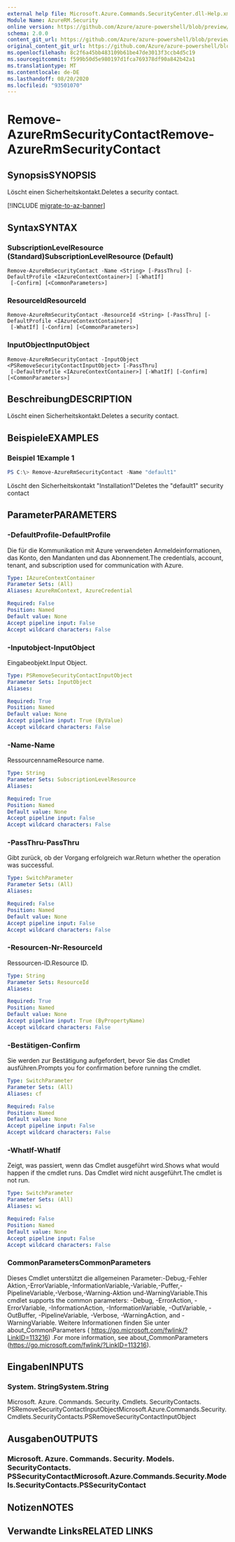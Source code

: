 ```yaml
---
external help file: Microsoft.Azure.Commands.SecurityCenter.dll-Help.xml
Module Name: AzureRM.Security
online version: https://github.com/Azure/azure-powershell/blob/preview/src/ResourceManager/Security/Commands.Security/help/Remove-AzureRmSecurityContact.md
schema: 2.0.0
content_git_url: https://github.com/Azure/azure-powershell/blob/preview/src/ResourceManager/Security/Commands.Security/help/Remove-AzureRmSecurityContact.md
original_content_git_url: https://github.com/Azure/azure-powershell/blob/preview/src/ResourceManager/Security/Commands.Security/help/Remove-AzureRmSecurityContact.md
ms.openlocfilehash: 8c2f6a45bb483109b61be47de3013f3ccb4d5c19
ms.sourcegitcommit: f599b50d5e980197d1fca769378df90a842b42a1
ms.translationtype: MT
ms.contentlocale: de-DE
ms.lasthandoff: 08/20/2020
ms.locfileid: "93501070"
---
```

# <span data-ttu-id="f7f2b-101">Remove-AzureRmSecurityContact</span><span class="sxs-lookup"><span data-stu-id="f7f2b-101">Remove-AzureRmSecurityContact</span></span>

## <span data-ttu-id="f7f2b-102">Synopsis</span><span class="sxs-lookup"><span data-stu-id="f7f2b-102">SYNOPSIS</span></span>
<span data-ttu-id="f7f2b-103">Löscht einen Sicherheitskontakt.</span><span class="sxs-lookup"><span data-stu-id="f7f2b-103">Deletes a security contact.</span></span>

[!INCLUDE [migrate-to-az-banner](../../includes/migrate-to-az-banner.md)]

## <span data-ttu-id="f7f2b-104">Syntax</span><span class="sxs-lookup"><span data-stu-id="f7f2b-104">SYNTAX</span></span>

### <span data-ttu-id="f7f2b-105">SubscriptionLevelResource (Standard)</span><span class="sxs-lookup"><span data-stu-id="f7f2b-105">SubscriptionLevelResource (Default)</span></span>
```
Remove-AzureRmSecurityContact -Name <String> [-PassThru] [-DefaultProfile <IAzureContextContainer>] [-WhatIf]
 [-Confirm] [<CommonParameters>]
```

### <span data-ttu-id="f7f2b-106">ResourceId</span><span class="sxs-lookup"><span data-stu-id="f7f2b-106">ResourceId</span></span>
```
Remove-AzureRmSecurityContact -ResourceId <String> [-PassThru] [-DefaultProfile <IAzureContextContainer>]
 [-WhatIf] [-Confirm] [<CommonParameters>]
```

### <span data-ttu-id="f7f2b-107">InputObject</span><span class="sxs-lookup"><span data-stu-id="f7f2b-107">InputObject</span></span>
```
Remove-AzureRmSecurityContact -InputObject <PSRemoveSecurityContactInputObject> [-PassThru]
 [-DefaultProfile <IAzureContextContainer>] [-WhatIf] [-Confirm] [<CommonParameters>]
```

## <span data-ttu-id="f7f2b-108">Beschreibung</span><span class="sxs-lookup"><span data-stu-id="f7f2b-108">DESCRIPTION</span></span>
<span data-ttu-id="f7f2b-109">Löscht einen Sicherheitskontakt.</span><span class="sxs-lookup"><span data-stu-id="f7f2b-109">Deletes a security contact.</span></span>

## <span data-ttu-id="f7f2b-110">Beispiele</span><span class="sxs-lookup"><span data-stu-id="f7f2b-110">EXAMPLES</span></span>

### <span data-ttu-id="f7f2b-111">Beispiel 1</span><span class="sxs-lookup"><span data-stu-id="f7f2b-111">Example 1</span></span>
```powershell
PS C:\> Remove-AzureRmSecurityContact -Name "default1"
```

<span data-ttu-id="f7f2b-112">Löscht den Sicherheitskontakt "Installation1"</span><span class="sxs-lookup"><span data-stu-id="f7f2b-112">Deletes the "default1" security contact</span></span>

## <span data-ttu-id="f7f2b-113">Parameter</span><span class="sxs-lookup"><span data-stu-id="f7f2b-113">PARAMETERS</span></span>

### <span data-ttu-id="f7f2b-114">-DefaultProfile</span><span class="sxs-lookup"><span data-stu-id="f7f2b-114">-DefaultProfile</span></span>
<span data-ttu-id="f7f2b-115">Die für die Kommunikation mit Azure verwendeten Anmeldeinformationen, das Konto, den Mandanten und das Abonnement.</span><span class="sxs-lookup"><span data-stu-id="f7f2b-115">The credentials, account, tenant, and subscription used for communication with Azure.</span></span>

```yaml
Type: IAzureContextContainer
Parameter Sets: (All)
Aliases: AzureRmContext, AzureCredential

Required: False
Position: Named
Default value: None
Accept pipeline input: False
Accept wildcard characters: False
```

### <span data-ttu-id="f7f2b-116">-Inputobject</span><span class="sxs-lookup"><span data-stu-id="f7f2b-116">-InputObject</span></span>
<span data-ttu-id="f7f2b-117">Eingabeobjekt.</span><span class="sxs-lookup"><span data-stu-id="f7f2b-117">Input Object.</span></span>

```yaml
Type: PSRemoveSecurityContactInputObject
Parameter Sets: InputObject
Aliases:

Required: True
Position: Named
Default value: None
Accept pipeline input: True (ByValue)
Accept wildcard characters: False
```

### <span data-ttu-id="f7f2b-118">-Name</span><span class="sxs-lookup"><span data-stu-id="f7f2b-118">-Name</span></span>
<span data-ttu-id="f7f2b-119">Ressourcenname</span><span class="sxs-lookup"><span data-stu-id="f7f2b-119">Resource name.</span></span>

```yaml
Type: String
Parameter Sets: SubscriptionLevelResource
Aliases:

Required: True
Position: Named
Default value: None
Accept pipeline input: False
Accept wildcard characters: False
```

### <span data-ttu-id="f7f2b-120">-PassThru</span><span class="sxs-lookup"><span data-stu-id="f7f2b-120">-PassThru</span></span>
<span data-ttu-id="f7f2b-121">Gibt zurück, ob der Vorgang erfolgreich war.</span><span class="sxs-lookup"><span data-stu-id="f7f2b-121">Return whether the operation was successful.</span></span>

```yaml
Type: SwitchParameter
Parameter Sets: (All)
Aliases:

Required: False
Position: Named
Default value: None
Accept pipeline input: False
Accept wildcard characters: False
```

### <span data-ttu-id="f7f2b-122">-Resourcen-Nr</span><span class="sxs-lookup"><span data-stu-id="f7f2b-122">-ResourceId</span></span>
<span data-ttu-id="f7f2b-123">Ressourcen-ID.</span><span class="sxs-lookup"><span data-stu-id="f7f2b-123">Resource ID.</span></span>

```yaml
Type: String
Parameter Sets: ResourceId
Aliases:

Required: True
Position: Named
Default value: None
Accept pipeline input: True (ByPropertyName)
Accept wildcard characters: False
```

### <span data-ttu-id="f7f2b-124">-Bestätigen</span><span class="sxs-lookup"><span data-stu-id="f7f2b-124">-Confirm</span></span>
<span data-ttu-id="f7f2b-125">Sie werden zur Bestätigung aufgefordert, bevor Sie das Cmdlet ausführen.</span><span class="sxs-lookup"><span data-stu-id="f7f2b-125">Prompts you for confirmation before running the cmdlet.</span></span>

```yaml
Type: SwitchParameter
Parameter Sets: (All)
Aliases: cf

Required: False
Position: Named
Default value: None
Accept pipeline input: False
Accept wildcard characters: False
```

### <span data-ttu-id="f7f2b-126">-WhatIf</span><span class="sxs-lookup"><span data-stu-id="f7f2b-126">-WhatIf</span></span>
<span data-ttu-id="f7f2b-127">Zeigt, was passiert, wenn das Cmdlet ausgeführt wird.</span><span class="sxs-lookup"><span data-stu-id="f7f2b-127">Shows what would happen if the cmdlet runs.</span></span> <span data-ttu-id="f7f2b-128">Das Cmdlet wird nicht ausgeführt.</span><span class="sxs-lookup"><span data-stu-id="f7f2b-128">The cmdlet is not run.</span></span>

```yaml
Type: SwitchParameter
Parameter Sets: (All)
Aliases: wi

Required: False
Position: Named
Default value: None
Accept pipeline input: False
Accept wildcard characters: False
```

### <span data-ttu-id="f7f2b-129">CommonParameters</span><span class="sxs-lookup"><span data-stu-id="f7f2b-129">CommonParameters</span></span>
<span data-ttu-id="f7f2b-130">Dieses Cmdlet unterstützt die allgemeinen Parameter:-Debug,-Fehler Aktion,-ErrorVariable,-InformationVariable,-Variable,-Puffer,-PipelineVariable,-Verbose,-Warning-Aktion und-WarningVariable.</span><span class="sxs-lookup"><span data-stu-id="f7f2b-130">This cmdlet supports the common parameters: -Debug, -ErrorAction, -ErrorVariable, -InformationAction, -InformationVariable, -OutVariable, -OutBuffer, -PipelineVariable, -Verbose, -WarningAction, and -WarningVariable.</span></span> <span data-ttu-id="f7f2b-131">Weitere Informationen finden Sie unter about_CommonParameters ( https://go.microsoft.com/fwlink/?LinkID=113216) .</span><span class="sxs-lookup"><span data-stu-id="f7f2b-131">For more information, see about_CommonParameters (https://go.microsoft.com/fwlink/?LinkID=113216).</span></span>

## <span data-ttu-id="f7f2b-132">Eingaben</span><span class="sxs-lookup"><span data-stu-id="f7f2b-132">INPUTS</span></span>

### <span data-ttu-id="f7f2b-133">System. String</span><span class="sxs-lookup"><span data-stu-id="f7f2b-133">System.String</span></span>
<span data-ttu-id="f7f2b-134">Microsoft. Azure. Commands. Security. Cmdlets. SecurityContacts. PSRemoveSecurityContactInputObject</span><span class="sxs-lookup"><span data-stu-id="f7f2b-134">Microsoft.Azure.Commands.Security.Cmdlets.SecurityContacts.PSRemoveSecurityContactInputObject</span></span>

## <span data-ttu-id="f7f2b-135">Ausgaben</span><span class="sxs-lookup"><span data-stu-id="f7f2b-135">OUTPUTS</span></span>

### <span data-ttu-id="f7f2b-136">Microsoft. Azure. Commands. Security. Models. SecurityContacts. PSSecurityContact</span><span class="sxs-lookup"><span data-stu-id="f7f2b-136">Microsoft.Azure.Commands.Security.Models.SecurityContacts.PSSecurityContact</span></span>

## <span data-ttu-id="f7f2b-137">Notizen</span><span class="sxs-lookup"><span data-stu-id="f7f2b-137">NOTES</span></span>

## <span data-ttu-id="f7f2b-138">Verwandte Links</span><span class="sxs-lookup"><span data-stu-id="f7f2b-138">RELATED LINKS</span></span>
